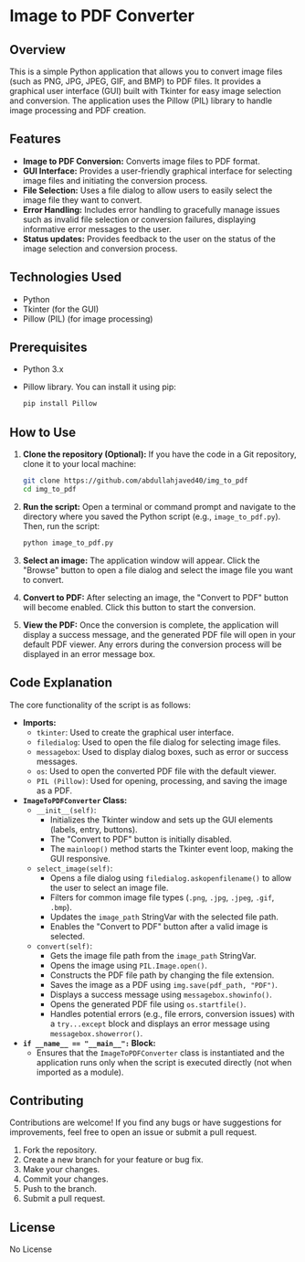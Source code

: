 # Image to PDF Converter

## Overview

This is a simple Python application that allows you to convert image files (such as PNG, JPG, JPEG, GIF, and BMP) to PDF files. It provides a graphical user interface (GUI) built with Tkinter for easy image selection and conversion. The application uses the Pillow (PIL) library to handle image processing and PDF creation.

## Features

* **Image to PDF Conversion:** Converts image files to PDF format.
* **GUI Interface:** Provides a user-friendly graphical interface for selecting image files and initiating the conversion process.
* **File Selection:** Uses a file dialog to allow users to easily select the image file they want to convert.
* **Error Handling:** Includes error handling to gracefully manage issues such as invalid file selection or conversion failures, displaying informative error messages to the user.
* **Status updates:** Provides feedback to the user on the status of the image selection and conversion process.

## Technologies Used

* Python
* Tkinter (for the GUI)
* Pillow (PIL) (for image processing)

## Prerequisites

* Python 3.x
* Pillow library. You can install it using pip:

    ```bash
    pip install Pillow
    ```

## How to Use

1.  **Clone the repository (Optional):** If you have the code in a Git repository, clone it to your local machine:

    ```bash
    git clone https://github.com/abdullahjaved40/img_to_pdf
    cd img_to_pdf
    ```

2.  **Run the script:** Open a terminal or command prompt and navigate to the directory where you saved the Python script (e.g., `image_to_pdf.py`). Then, run the script:

    ```bash
    python image_to_pdf.py
    ```

3.  **Select an image:** The application window will appear. Click the "Browse" button to open a file dialog and select the image file you want to convert.

4.  **Convert to PDF:** After selecting an image, the "Convert to PDF" button will become enabled. Click this button to start the conversion.

5.  **View the PDF:** Once the conversion is complete, the application will display a success message, and the generated PDF file will open in your default PDF viewer.  Any errors during the conversion process will be displayed in an error message box.

## Code Explanation

The core functionality of the script is as follows:

* **Imports:**
    * `tkinter`:  Used to create the graphical user interface.
    * `filedialog`:  Used to open the file dialog for selecting image files.
    * `messagebox`: Used to display dialog boxes, such as error or success messages.
    * `os`: Used to open the converted PDF file with the default viewer.
    * `PIL (Pillow)`: Used for opening, processing, and saving the image as a PDF.
* **`ImageToPDFConverter` Class:**
    * `__init__(self)`:
        * Initializes the Tkinter window and sets up the GUI elements (labels, entry, buttons).
        * The "Convert to PDF" button is initially disabled.
        * The `mainloop()` method starts the Tkinter event loop, making the GUI responsive.
    * `select_image(self)`:
        * Opens a file dialog using `filedialog.askopenfilename()` to allow the user to select an image file.
        * Filters for common image file types (`.png`, `.jpg`, `.jpeg`, `.gif`, `.bmp`).
        * Updates the `image_path` StringVar with the selected file path.
        * Enables the "Convert to PDF" button after a valid image is selected.
    * `convert(self)`:
        * Gets the image file path from the `image_path` StringVar.
        * Opens the image using `PIL.Image.open()`.
        * Constructs the PDF file path by changing the file extension.
        * Saves the image as a PDF using `img.save(pdf_path, "PDF")`.
        * Displays a success message using `messagebox.showinfo()`.
        * Opens the generated PDF file using `os.startfile()`.
        * Handles potential errors (e.g., file errors, conversion issues) with a `try...except` block and displays an error message using `messagebox.showerror()`.
* **`if __name__ == "__main__":` Block:**
    * Ensures that the `ImageToPDFConverter` class is instantiated and the application runs only when the script is executed directly (not when imported as a module).

## Contributing

Contributions are welcome! If you find any bugs or have suggestions for improvements, feel free to open an issue or submit a pull request.

1.  Fork the repository.
2.  Create a new branch for your feature or bug fix.
3.  Make your changes.
4.  Commit your changes.
5.  Push to the branch.
6.  Submit a pull request.

## License

No License
